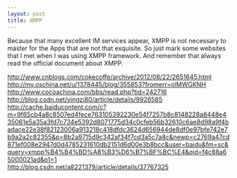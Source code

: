```yaml
---
layout: post
title: XMPP
---
```


Because that many excellent IM services appear, XMPP is not necessary to master
for the Apps that are not that exquisite. So just mark some websites that I met
when I was using XMPP framework. And remember that always read the official document about XMPP.  

<http://www.cnblogs.com/cokecoffe/archive/2012/08/22/2651645.html>  
<http://my.oschina.net/u/1378445/blog/355853?fromerr=olMWGKNH>  
<http://www.cocoachina.com/bbs/read.php?tid=242716>  
<http://blog.csdn.net/yingzi80/article/details/9926585>  
<http://cache.baiducontent.com/c?m=9f65cb4a8c8507ed4fece763105392230e54f7257b8c8148228a8448e435061e5a35a3fd7c734e5392d8071775d34c0cfeb56b32610c6ae8d98a9f4badace22e38f82123006a913218c418dfdc3624d656944de8df0e97bfe742e7b9a2a2c82355&p=8b2a9715d9c342af34f7cd3a5c7a8c&newp=c2769a47cd871ef008e2947d0d4785231610db2151d6d00e3b8bcc&user=baidu&fm=sc&query=xmpp%B4%B4%BD%A8%B3%D6%B7%BF%BC%E4&qid=f4c88a65000021ad&p1=1>  
<http://blog.csdn.net/a8221379/article/details/37767325>
